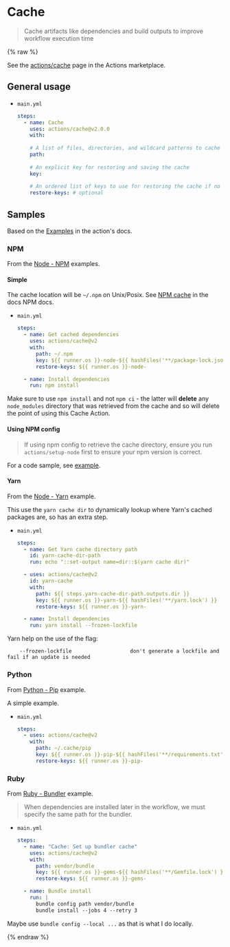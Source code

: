# Cache
> Cache artifacts like dependencies and build outputs to improve workflow execution time

{% raw %}

See the [actions/cache](https://github.com/marketplace/actions/cache) page in the Actions marketplace.


## General usage

- `main.yml`
    ```yaml
    steps:
      - name: Cache
        uses: actions/cache@v2.0.0
        with:
        
        # A list of files, directories, and wildcard patterns to cache and restore
        path:
        
        # An explicit key for restoring and saving the cache
        key:
        
        # An ordered list of keys to use for restoring the cache if no cache hit occurred for key
        restore-keys: # optional
    ```


## Samples

Based on the [Examples](https://github.com/actions/cache/blob/master/examples.md) in the action's docs.

### NPM

From the [Node - NPM](https://github.com/actions/cache/blob/master/examples.md#node---npm) examples.

#### Simple

The cache location will be `~/.npm` on Unix/Posix. See [NPM cache](https://docs.npmjs.com/cli/cache#cache) in the docs NPM docs.

- `main.yml`
    ```yaml
    steps:
      - name: Get cached dependencies
        uses: actions/cache@v2
        with:
          path: ~/.npm
          key: ${{ runner.os }}-node-${{ hashFiles('**/package-lock.json') }}
          restore-keys: ${{ runner.os }}-node-

      - name: Install dependencies
        run: npm install
    ```

Make sure to use `npm install` and not `npm ci` - the latter will **delete** any `node_modules` directory that was retrieved from the cache and so will delete the point of using this Cache Action.

#### Using NPM config

> If using npm config to retrieve the cache directory, ensure you run `actions/setup-node` first to ensure your npm version is correct.

For a code sample, see [example](https://github.com/actions/cache/blob/master/examples.md#using-multiple-systems-and-npm-config).

#### Yarn

From the [Node - Yarn](https://github.com/actions/cache/blob/master/examples.md#node---yarn) example.

This use the `yarn cache dir` to dynamically lookup where Yarn's cached packages are, so has an extra step.

- `main.yml`
    ```yaml
    steps:
      - name: Get Yarn cache directory path
        id: yarn-cache-dir-path
        run: echo "::set-output name=dir::$(yarn cache dir)"

      - uses: actions/cache@v2
        id: yarn-cache
        with:
          path: ${{ steps.yarn-cache-dir-path.outputs.dir }}
          key: ${{ runner.os }}-yarn-${{ hashFiles('**/yarn.lock') }}
          restore-keys: ${{ runner.os }}-yarn-

      - name: Install dependencies
        run: yarn install --frozen-lockfile
    ```

Yarn help on the use of the flag:

```
    --frozen-lockfile                   don't generate a lockfile and fail if an update is needed
```

### Python

From [Python - Pip](https://github.com/actions/cache/blob/master/examples.md#python---pip) example.

A simple example.

- `main.yml`
    ```yaml
    steps:
      - uses: actions/cache@v2
        with:
          path: ~/.cache/pip
          key: ${{ runner.os }}-pip-${{ hashFiles('**/requirements.txt') }}
          restore-keys: ${{ runner.os }}-pip-
    ```

### Ruby

From [Ruby - Bundler](https://github.com/actions/cache/blob/master/examples.md#ruby---bundler) example.

> When dependencies are installed later in the workflow, we must specify the same path for the bundler.

- `main.yml`
    ```yaml
    steps:
      - name: "Cache: Set up bundler cache"
        uses: actions/cache@v2
        with:
          path: vendor/bundle
          key: ${{ runner.os }}-gems-${{ hashFiles('**/Gemfile.lock') }}
          restore-keys: ${{ runner.os }}-gems-

      - name: Bundle install
        run: |
          bundle config path vendor/bundle
          bundle install --jobs 4 --retry 3
    ```

Maybe use `bundle config --local ...` as that is what I do locally.

{% endraw %}
